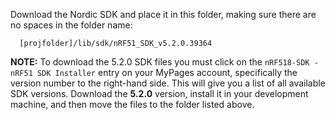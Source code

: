 Download the Nordic SDK and place it in this folder, making sure there are no spaces in the folder name:

```
  [projfolder]/lib/sdk/nRF51_SDK_v5.2.0.39364
```

**NOTE:** To download the 5.2.0 SDK files you must click on the `nRF518-SDK - nRF51 SDK Installer` entry on your MyPages account, specifically the version number to the right-hand side.  This will give you a list of all available SDK versions.  Download the **5.2.0** version, install it in your development machine, and then move the files to the folder listed above.

